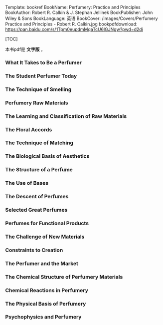 Template: bookref
BookName: Perfumery: Practice and Principles
BookAuthor: Robert R. Calkin & J. Stephan Jellinek
BookPublisher: John Wiley & Sons
BookLanguage: 英语
BookCover: /images/Covers/Perfumery Practice and Principles - Robert R. Calkin.jpg
bookpdfdownload: https://pan.baidu.com/s/1Tpm0eupdmMqaTcU6lGJNgw?pwd=d2di 


[TOC]

本书pdf是 **文字版** 。


### What It Takes to Be a Perfumer

### The Student Perfumer Today

### The Technique of Smelling

### Perfumery Raw Materials

### The Learning and Classification of Raw Materials

### The Floral Accords

### The Technique of Matching

### The Biological Basis of Aesthetics

### The Structure of a Perfume

### The Use of Bases

### The Descent of Perfumes

### Selected Great Perfumes

### Perfumes for Functional Products

### The Challenge of New Materials

### Constraints to Creation

### The Perfumer and the Market

### The Chemical Structure of Perfumery Materials

### Chemical Reactions in Perfumery

### The Physical Basis of Perfumery

### Psychophysics and Perfumery